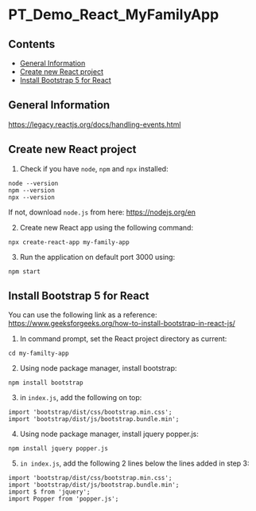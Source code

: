 # PT_Demo_React_MyFamilyApp

## Contents
- [General Information](#general-information)
- [Create new React project](#create-new-react-project)
- [Install Bootstrap 5 for React](#install-bootstrap-5-for-react)

## General Information
https://legacy.reactjs.org/docs/handling-events.html

## Create new React project
1. Check if you have ```node```, ```npm``` and ```npx``` installed:
```
node --version
npm --version
npx --version
```
If not, download ```node.js``` from here: https://nodejs.org/en

2. Create new React app using the following command:
```
npx create-react-app my-family-app
```
3. Run the application on default port 3000 using:
```
npm start
```

## Install Bootstrap 5 for React
You can use the following link as a reference:  
https://www.geeksforgeeks.org/how-to-install-bootstrap-in-react-js/

1. In command prompt, set the React project directory as current:
```
cd my-familty-app
```
2. Using node package manager, install bootstrap:
```
npm install bootstrap
```
3. in ```index.js```, add the following on top:
```
import 'bootstrap/dist/css/bootstrap.min.css';
import 'bootstrap/dist/js/bootstrap.bundle.min';
```
4. Using node package manager, install jquery popper.js:
```
npm install jquery popper.js
```
5. ```in index.js```, add the following 2 lines below the lines added in step 3:
```
import 'bootstrap/dist/css/bootstrap.min.css';
import 'bootstrap/dist/js/bootstrap.bundle.min';
import $ from 'jquery';
import Popper from 'popper.js';
```